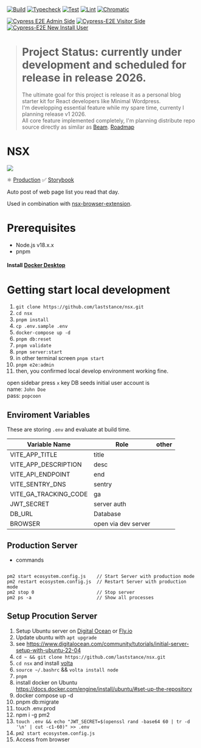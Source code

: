 [![Build](https://github.com/laststance/nsx/actions/workflows/build.yml/badge.svg)](https://github.com/laststance/nsx/actions/workflows/build.yml)
[![Typecheck](https://github.com/laststance/nsx/actions/workflows/typecheck.yml/badge.svg)](https://github.com/laststance/nsx/actions/workflows/typecheck.yml)
[![Test](https://github.com/laststance/nsx/actions/workflows/test.yml/badge.svg)](https://github.com/laststance/nsx/actions/workflows/test.yml)
[![Lint](https://github.com/laststance/nsx/actions/workflows/lint.yml/badge.svg)](https://github.com/laststance/nsx/actions/workflows/lint.yml)
[![Chromatic](https://github.com/laststance/nsx/actions/workflows/chromatic.yml/badge.svg)](https://github.com/laststance/nsx/actions/workflows/chromatic.yml)

[![Cypress E2E Admin Side](https://github.com/laststance/nsx/actions/workflows/cypress-e2e-admin-side.yml/badge.svg)](https://github.com/laststance/nsx/actions/workflows/cypress-e2e-admin-side.yml)
[![Cypress-E2E Visitor Side](https://github.com/laststance/nsx/actions/workflows/cypress-e2e-visitor-side.yml/badge.svg)](https://github.com/laststance/nsx/actions/workflows/cypress-e2e-visitor-side.yml)
[![Cypress-E2E New Install User](https://github.com/laststance/nsx/actions/workflows/cypress-e2e-new-install-user.yml/badge.svg)](https://github.com/laststance/nsx/actions/workflows/cypress-e2e-new-install-user.yml)

> # Project Status: currently under development and scheduled for release in release 2026.
>
> The ultimate goal for this project is release it as a personal blog starter kit for React developers like Minimal Wordpress.  
> I'm developping essential feature while my spare time, currenty I planning release v1 2026.  
> All core feature implemented completely, I'm planning distribute repo source directly as similar as [Beam](https://github.com/planetscale/beam).
> [Roadmap](https://github.com/laststance/nsx/projects/1)

# NSX

<a src="https://nsx.malloc.tokyo/">
  <img src="https://digital3.nyc3.cdn.digitaloceanspaces.com/nsx.gif" />
</a>

⚛️ [Production](https://nsx.malloc.tokyo/) ✅ [Storybook](https://main--61c089c06b3b4d003adde63b.chromatic.com)

Auto post of web page list you read that day.

Used in combination with [nsx-browser-extension](https://github.com/laststance/nsx-browser-extension).

# Prerequisites

- Node.js v18.x.x
- pnpm

#### Install [Docker Desktop](https://www.docker.com/products/docker-desktop/)

# Getting start local development

1. `git clone https://github.com/laststance/nsx.git`
1. `cd nsx`
1. `pnpm install`
1. `cp .env.sample .env`
1. `docker-compose up -d`
1. `pnpm db:reset`
1. `pnpm validate`
1. `pnpm server:start`
1. in other terminal screen `pnpm start`
1. `pnpm e2e:admin`
1. then, you confirmed local develop environment working fine.

open sidebar press `x` key
DB seeds initial user account is  
name: `John Doe`  
pass: `popcoon`

## Enviroment Variables

These are storing `.env` and evaluate at build time.

| Variable Name         | Role                | other |
| --------------------- | ------------------- | ----- |
| VITE_APP_TITLE        | title               |       |
| VITE_APP_DESCRIPTION  | desc                |       |
| VITE_API_ENDPOINT     | end                 |       |
| VITE_SENTRY_DNS       | sentry              |       |
| VITE_GA_TRACKING_CODE | ga                  |       |
| JWT_SECRET            | server auth         |       |
| DB_URL                | Database            |       |
| BROWSER               | open via dev server |       |

## Production Server

- commands

```

pm2 start ecosystem.config.js    // Start Server with production mode
pm2 restart ecosystem.config.js  // Restart Server with production mode
pm2 stop 0                       // Stop server
pm2 ps -a                        // Show all processes

```

## Setup Procution Server

1. Setup Ubuntu server on [Digital Ocean](https://www.digitalocean.com/) or [Fly.io](https://fly.io/)
1. Update ubuntu with `apt upgrade`
1. see https://www.digitalocean.com/community/tutorials/initial-server-setup-with-ubuntu-22-04
1. `cd ~ && git clone https://github.com/laststance/nsx.git`
1. `cd nsx` and install [volta](https://volta.sh/)
1. `source ~/.bashrc` && `volta install node`
1. `pnpm`
1. install docker on Ubuntu https://docs.docker.com/engine/install/ubuntu/#set-up-the-repository
1. docker compose up -d
1. pnpm db:migrate
1. touch .env.prod
1. npm i -g pm2
1. `touch .env && echo "JWT_SECRET=$(openssl rand -base64 60 | tr -d '\n' | cut -c1-60)" >> .env`
1. `pm2 start ecosystem.config.js`
1. Access from browser
